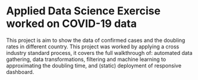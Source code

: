 # Applied Data Science Exercise worked on COVID-19 data
This project is aim to show the data of confirmed cases and the doubling rates in different country. This project was worked by applying a cross industry standard process, it covers the full walkthrough of: automated data gathering, data transformations, filtering and machine learning to approximating the doubling time, and (static) deployment of responsive dashboard.
